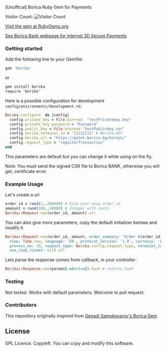[Unoffical] Borica Ruby Gem for Payments

Visitor Count: ![Visitor Count](https://profile-counter.glitch.me/borika_ruby/count.svg)

[Visit the gem at RubyGems.org](https://rubygems.org/gems/borika)

[See Borica Bank webpage for Internet 3D Secure Payments](https://www.borica.bg/en/products-and-services/Sigurni-plashtaniya-v-Internet-3d-secure-za-kartodarjatelya)

### Getting started

Add the following line to your Gemfile:

```ruby
gem 'borika'
```

or
```cmd
gem install borika
require 'borika'
```

Here is a possible configuration for development `config/environments/development.rb`:

```ruby
Borika.configure  do |config|
  config.private_key = File.binread  "testPrivateKey.key"
  config.private_key_password = "Password"
  config.public_key = File.binread "testPublicKey.cer"
  config.borika_terminal_id = "11111111" # Borika KEY 
  config.borika_url = "https://gatet.borica.bg/boreps/"
  config.request_type = "registerTransaction"
end
```
This parameters are default but you can change it while using on the fly.

Note: You must send the signed CSR file to Borica BANK, otherwise you will get, certificate error.

### Example Usage

Let's create a url

```ruby
order_id = rand(1..200000) # Give your uniq order_id
amaount = rand(100..50000) # Integer with cents
Borika::Request.new(order_id, amount).url
```

You can also give more parameters, copy the default initializer belowe and modify it.
```ruby
Borika::Request.new(order_id, amount, order_summary: "Order #{order_id}",
  time: Time.now, language: 'EN', protocol_version: '1.0', currency: 'EUR',
  process_no: 10, request_type: Borika.config.request_type, terminal_id: Borika.config.borika_terminal_id,
  one_time_ticket: nil).url
```

Lets parse the response comes from callback, in your controller:
```ruby
Borika::Response.new(params[:eBorica]).hash # returns hash
```

### Testing
Not tested. Works with default parameters. Welcome to pull request.

### Contributors
This repository originally inspired from
[Genadi Samokovarov's Borica Gem](https://github.com/gsamokovarov/borica)


## License

GPL Licence. Copyleft. You can copy and modify this software.
